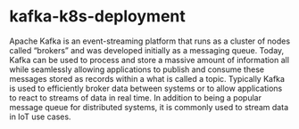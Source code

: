 # kafka-k8s-deployment
Apache Kafka is an event-streaming platform that runs as a cluster of nodes called “brokers” and was developed initially as a messaging queue. Today, Kafka can be used to process and store a massive amount of information all while seamlessly allowing applications to publish and consume these messages stored as records within a what is called a topic. Typically Kafka is used to efficiently broker data between systems or to allow applications to react to streams of data in real time. In addition to being a popular message queue for distributed systems, it is commonly used to stream data in IoT use cases.
